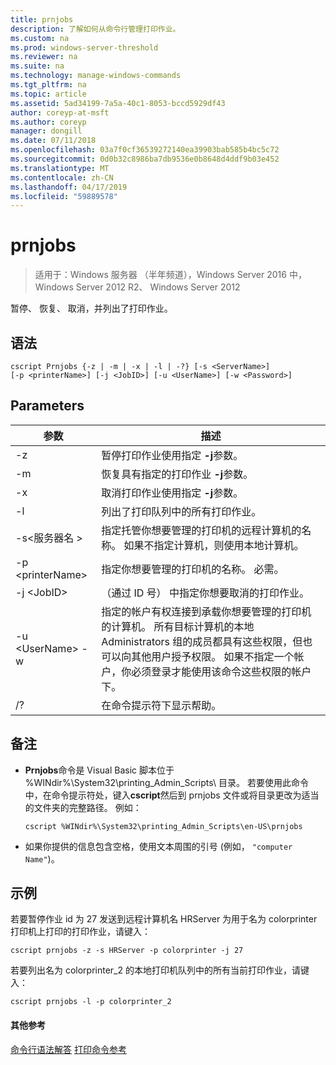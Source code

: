 ```yaml
---
title: prnjobs
description: 了解如何从命令行管理打印作业。
ms.custom: na
ms.prod: windows-server-threshold
ms.reviewer: na
ms.suite: na
ms.technology: manage-windows-commands
ms.tgt_pltfrm: na
ms.topic: article
ms.assetid: 5ad34199-7a5a-40c1-8053-bccd5929df43
author: coreyp-at-msft
ms.author: coreyp
manager: dongill
ms.date: 07/11/2018
ms.openlocfilehash: 03a7f0cf36539272140ea39903bab585b4bc5c72
ms.sourcegitcommit: 0d0b32c8986ba7db9536e0b8648d4ddf9b03e452
ms.translationtype: MT
ms.contentlocale: zh-CN
ms.lasthandoff: 04/17/2019
ms.locfileid: "59889578"
---
```

# <a name="prnjobs"></a>prnjobs

>适用于：Windows 服务器 （半年频道），Windows Server 2016 中，Windows Server 2012 R2、 Windows Server 2012

暂停、 恢复、 取消，并列出了打印作业。

## <a name="syntax"></a>语法
```
cscript Prnjobs {-z | -m | -x | -l | -?} [-s <ServerName>] 
[-p <printerName>] [-j <JobID>] [-u <UserName>] [-w <Password>]
```

## <a name="parameters"></a>Parameters
|参数|描述|
|-------|--------|
|-z|暂停打印作业使用指定 **-j**参数。|
|-m|恢复具有指定的打印作业 **-j**参数。|
|-x|取消打印作业使用指定 **-j**参数。|
|-l|列出了打印队列中的所有打印作业。|
|-s\<服务器名 >|指定托管你想要管理的打印机的远程计算机的名称。 如果不指定计算机，则使用本地计算机。|
|-p \<printerName>|指定你想要管理的打印机的名称。 必需。|
|-j \<JobID>|（通过 ID 号） 中指定你想要取消的打印作业。|
|-u \<UserName> -w <Password>|指定的帐户有权连接到承载你想要管理的打印机的计算机。 所有目标计算机的本地 Administrators 组的成员都具有这些权限，但也可以向其他用户授予权限。 如果不指定一个帐户，你必须登录才能使用该命令这些权限的帐户下。|
|/?|在命令提示符下显示帮助。|

## <a name="remarks"></a>备注
-   **Prnjobs**命令是 Visual Basic 脚本位于 %WINdir%\System32\printing_Admin_Scripts\\ <language>目录。 若要使用此命令中，在命令提示符处，键入**cscript**然后到 prnjobs 文件或将目录更改为适当的文件夹的完整路径。 例如：
    ```
    cscript %WINdir%\System32\printing_Admin_Scripts\en-US\prnjobs
    ```
-   如果你提供的信息包含空格，使用文本周围的引号 (例如， `"computer Name"`)。

## <a name="BKMK_examples"></a>示例
若要暂停作业 id 为 27 发送到远程计算机名 HRServer 为用于名为 colorprinter 打印机上打印的打印作业，请键入：
```
cscript prnjobs -z -s HRServer -p colorprinter -j 27
```
若要列出名为 colorprinter_2 的本地打印机队列中的所有当前打印作业，请键入：
```
cscript prnjobs -l -p colorprinter_2
```

#### <a name="additional-references"></a>其他参考
[命令行语法解答](command-line-syntax-key.md)
[打印命令参考](print-command-reference.md)
